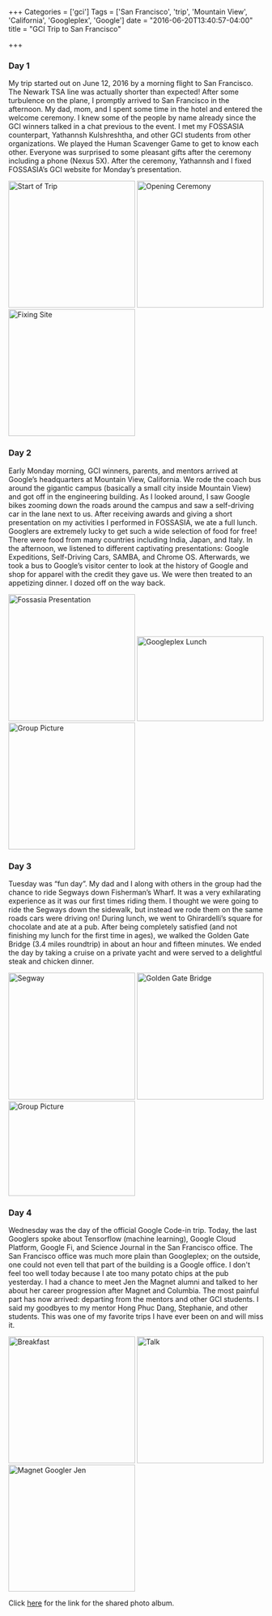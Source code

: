 +++
Categories = ['gci']
Tags = ['San Francisco', 'trip', 'Mountain View', 'California', 'Googleplex', 'Google']
date = "2016-06-20T13:40:57-04:00"
title = "GCI Trip to San Francisco"

+++

### Day 1
My trip started out on June 12, 2016 by a morning flight to San Francisco. The Newark TSA line was actually shorter than expected! After some turbulence on the plane, I promptly arrived to San Francisco in the afternoon. My dad, mom, and I spent some time in the hotel and entered the welcome ceremony. I knew some of the people by name already since the GCI winners talked in a chat previous to the event. I met my FOSSASIA counterpart, Yathannsh Kulshreshtha, and other GCI students from other organizations. We played the Human Scavenger Game to get to know each other. Everyone was surprised to some pleasant gifts after the ceremony including a phone (Nexus 5X). After the ceremony, Yathannsh and I fixed FOSSASIA’s GCI website for Monday’s presentation.

<img src="../trip/start.JPG" alt="Start of Trip" width=250>
<img src="../trip/openingceremony.jpg" alt="Opening Ceremony" width=250>
<img src="../trip/fixingsite.JPG" alt="Fixing Site" width=250>

### Day 2
Early Monday morning, GCI winners, parents, and mentors arrived at Google’s headquarters at Mountain View, California. We rode the coach bus around the gigantic campus (basically a small city inside Mountain View) and got off in the engineering building. As I looked around, I saw Google bikes zooming down the roads around the campus and saw a self-driving car in the lane next to us. After receiving awards and giving a short presentation on my activities I performed in FOSSASIA, we ate a full lunch. Googlers are extremely lucky to get such a wide selection of food for free! There were food from many countries including India, Japan, and Italy. In the afternoon, we listened to different captivating presentations: Google Expeditions, Self-Driving Cars, SAMBA, and Chrome OS. Afterwards, we took a bus to Google’s visitor center to look at the history of Google and shop for apparel with the credit they gave us. We were then treated to an appetizing dinner. I dozed off on the way back.

<img src="../trip/fossasiapresentation.jpg" alt="Fossasia Presentation" width=250>
<img src="../trip/googleplexlunch.JPG" alt="Googleplex Lunch" width=250 height=167>
<img src="../trip/group.jpg" alt="Group Picture" width=250>

### Day 3
Tuesday was “fun day”. My dad and I along with others in the group had the chance to ride Segways down Fisherman’s Wharf. It was a very exhilarating experience as it was our first times riding them. I thought we were going to ride the Segways down the sidewalk, but instead we rode them on the same roads cars were driving on! During lunch, we went to Ghirardelli’s square for chocolate and ate at a pub. After being completely satisfied (and not finishing my lunch for the first time in ages), we walked the Golden Gate Bridge (3.4 miles roundtrip) in about an hour and fifteen minutes. We ended the day by taking a cruise on a private yacht and were served to a delightful steak and chicken dinner.

<img src="../trip/segway.JPG" alt="Segway" width=250>
<img src="../trip/goldengatebridge.JPG" alt="Golden Gate Bridge" width=250>
<img src="../trip/groupyacht.jpg" alt="Group Picture" width=250 height=187>

### Day 4
Wednesday was the day of the official Google Code-in trip. Today, the last Googlers spoke about Tensorflow (machine learning), Google Cloud Platform, Google Fi, and Science Journal in the San Francisco office. The San Francisco office was much more plain than Googleplex; on the outside, one could not even tell that part of the building is a Google office. I don't feel too well today because I ate too many potato chips at the pub yesterday. I had a chance to meet Jen the Magnet alumni and talked to her about her career progression after Magnet and Columbia. The most painful part has now arrived: departing from the mentors and other GCI students. I said my goodbyes to my mentor Hong Phuc Dang, Stephanie, and other students. This was one of my favorite trips I have ever been on and will miss it.

<img src="../trip/breakfast.JPG" alt="Breakfast" width=250>
<img src="../trip/talk.JPG" alt="Talk" width=250>
<img src="../trip/jen.JPG" alt="Magnet Googler Jen" width=250>  

Click [here](https://goo.gl/photos/htCKY4yJooX9ZSNBA) for the link for the shared photo album.  
